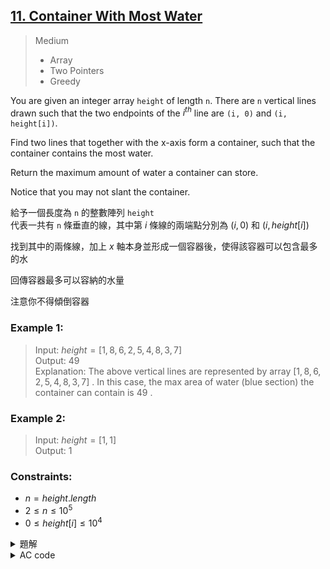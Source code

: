 ## [11. Container With Most Water](https://leetcode.com/problems/container-with-most-water/)  

> Medium  
> * Array  
> * Two Pointers  
> * Greedy  

You are given an integer array `height` of length `n`. There are `n` vertical lines drawn such that the two endpoints of the $i^{th}$ line are `(i, 0)` and `(i, height[i])`.  

Find two lines that together with the x-axis form a container, such that the container contains the most water.  

Return the maximum amount of water a container can store.  

Notice that you may not slant the container.  

給予一個長度為 `n` 的整數陣列 `height`  
代表一共有 `n` 條垂直的線，其中第 $i$ 條線的兩端點分別為 $(i, 0)$ 和 $(i, height[i])$  

找到其中的兩條線，加上 $x$ 軸本身並形成一個容器後，使得該容器可以包含最多的水  

回傳容器最多可以容納的水量  

注意你不得傾倒容器  

### Example 1:  

> Input: $height = [1,8,6,2,5,4,8,3,7]$  
> Output: $49$  
> Explanation: The above vertical lines are represented by array $[1,8,6,2,5,4,8,3,7]$ . In this case, the max area of water (blue section) the container can contain is $49$ .  

### Example 2:  

> Input: $height = [1,1]$  
> Output: $1$  

### Constraints:  

* $n = height.length$  
* $2 \leq n \leq 10^5$
* $0 \leq height[i] \leq 10^4$

<details>

<summary>題解</summary>

這一題屬於雙指針的一種  
先在最左邊和最右邊建立一個指針  
而這兩個指針，就是當下要計算的水位容量  

而兩個指針的移動方式  
因為我們要能裝的水量  
所以兩端的高度要越高越好  
因此我們對比兩端指針的高度  
較短的指針向內移動一格  
一直移動直到兩個指針相遇，便結束迴圈  

```cpp
class Solution {
public:
    int maxArea(vector<int>& height) {
        int siz=height.size();
        int l=0,r=siz-1;
        int mx=0;
        while(siz--){
            mx=max(mx,min(height[l],height[r])*siz);
            if(height[l]>height[r]){
                r--;
            }
            else{
                l++;
            }
        }
        return mx;
    }
};
```

<img width="669" alt="leet0011_0" src="https://github.com/user-attachments/assets/d3bd40e3-338b-4952-bdd4-6bd60e6cb411">  

* 空間複雜度： $O(1)$  
* 時間複雜度： $O(N)$  

</details>

<details>

<summary>AC code</summary>

```cpp
class Solution {
public:
    int maxArea(vector<int>& height) {
        int siz=height.size();
        int l=0,r=siz-1;
        int mx=0;
        while(siz--){
            mx=max(mx,min(height[l],height[r])*siz);
            if(height[l]>height[r]){
                r--;
            }
            else{
                l++;
            }
        }
        return mx;
    }
};
```

</details>

